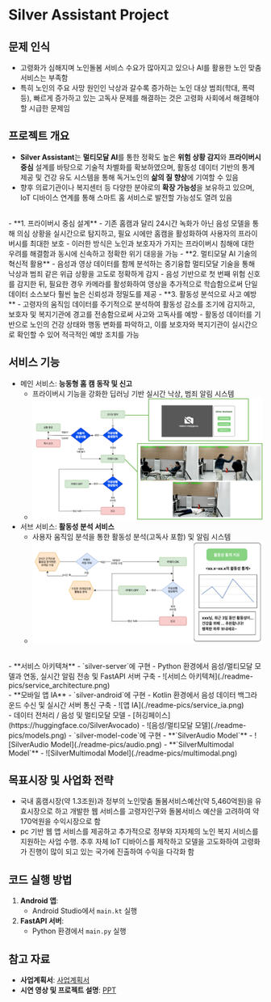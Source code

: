 # Silver Assistant Project

## 문제 인식
- 고령화가 심해지며 노인돌봄 서비스 수요가 많아지고 있으나 AI를 활용한 노인 맞춤 서비스는 부족함
- 특히 노인의 주요 사망 원인인 낙상과 갈수록 증가하는 노인 대상 범죄(학대, 폭력 등), 빠르게 증가하고 있는 고독사 문제를 해결하는 것은 고령화 사회에서 해결해야 할 시급한 문제임


## 프로젝트 개요
- **Silver Assistant**는 **멀티모달 AI**를 통한 정확도 높은 **위험 상황 감지**와 **프라이버시 중심** 설계를 바탕으로 기술적 차별화를 확보하였으며, 활동성 데이터 기반의 통계 제공 및 건강 유도 시스템을 통해 독거노인의 **삶의 질 향상**에 기여할 수 있음
- 향후 의료기관이나 복지센터 등 다양한 분야로의 **확장 가능성**을 보유하고 있으며, IoT 디바이스 연계를 통해 스마트 홈 서비스로 발전할 가능성도 열려 있음
<br>
- **1. 프라이버시 중심 설계**
   - 기존 홈캠과 달리 24시간 녹화가 아닌 음성 모델을 통해 의심 상황을 실시간으로 탐지하고, 필요 시에만 홈캠을 활성화하여 사용자의 프라이버시를 최대한 보호
   - 이러한 방식은 노인과 보호자가 가지는 프라이버시 침해에 대한 우려를 해결함과 동시에 신속하고 정확한 위기 대응을 가능
- **2. 멀티모달 AI 기술의 혁신적 활용**
   - 음성과 영상 데이터를 함께 분석하는 중기융합 멀티모달 기술을 통해 낙상과 범죄 같은 위급 상황을 고도로 정확하게 감지
   - 음성 기반으로 첫 번째 위험 신호를 감지한 뒤, 필요한 경우 카메라를 활성화하여 영상을 추가적으로 학습함으로써 단일 데이터 소스보다 훨씬 높은 신뢰성과 정밀도를 제공
- **3. 활동성 분석으로 사고 예방**
   - 고령자의 움직임 데이터를 주기적으로 분석하여 활동성 감소를 조기에 감지하고, 보호자 및 복지기관에 경고를 전송함으로써 사고와 고독사를 예방
   - 활동성 데이터를 기반으로 노인의 건강 상태와 행동 변화를 파악하고, 이를 보호자와 복지기관이 실시간으로 확인할 수 있어 적극적인 예방 조치를 가능
 
## 서비스 기능
- 메인 서비스: **능동형 홈 캠 동작 및 신고**
   - 프라이버시 기능을 강화한 딥러닝 기반 실시간 낙상,  범죄 알림 시스템
   - ![메인 서비스 플로우](./readme-pics/main_service.png)
- 서브 서비스: **활동성 분석 서비스**
   - 사용자 움직임 분석을 통한 활동성 분석(고독사 포함) 및 알림 시스템
   - ![서브 서비스 플로우](./readme-pics/sub_service.png)
<br>
- **서비스 아키텍쳐**
   - `silver-server`에 구현
   - Python 환경에서 음성/멀티모달 모델과 연동, 실시간 알림 전송 및 FastAPI 서버 구축
   - ![서비스 아키텍쳐](./readme-pics/service_architecture.png)
<br>
- **모바일 앱 IA**
   - `silver-android`에 구현
   - Kotlin 환경에서 음성 데이터 백그라운드 수신 및 실시간 서버 통신 구축
   - ![앱 IA](./readme-pics/service_ia.png)
<br>
- 데이터 전처리 / 음성 및 멀티모달 모델
  - [허깅페이스](https://huggingface.co/SilverAvocado)
  - ![음성/멀티모달 모델](./readme-pics/models.png)
  - `silver-model-code`에 구현 
  - **`SilverAudio Model`**
    - ![SilverAudio Model](./readme-pics/audio.png)
  - **`SilverMultimodal Model`**
    - ![SilverMultimodal Model](./readme-pics/multimodal.png)

## 목표시장 및 사업화 전략
- 국내 홈캠시장(약 1.3조원)과 정부의 노인맞춤 돌봄서비스예산(약 5,460억원)을 유효시장으로 하고 개발한 웹 서비스를 고령자인구와 돌봄서비스 예산을 고려하여 약 170억원을 수익시장으로 함
- pc 기반 웹 앱 서비스를 제공하고 추가적으로 정부와 지자체의 노인 복지 서비스를 지원하는 사업 수행. 추후 자체 IoT 디바이스를 제작하고 모델을 고도화하여 고령화가 진행이 많이 되고 있는 국가에 진출하여 수익을 다각화 함

## 코드 실행 방법
1. **Android 앱**:
   - Android Studio에서 `main.kt` 실행
2. **FastAPI 서버**:
   - Python 환경에서 `main.py` 실행

## 참고 자료
- **사업계획서**: [사업계획서](https://docs.google.com/document/d/1GiFJt_UknFLDrp64KLEptUz4P0JyMz-E/)
- **시연 영상 및 프로젝트 설명**: [PPT](https://docs.google.com/presentation/d/1G-jY9lZpelm7gX7gzQ_iUzEeRkd7qy4v/)
